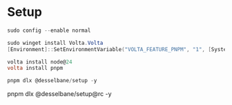 # Setup

```powershell
sudo config --enable normal
```

```powershell
sudo winget install Volta.Volta
[Environment]::SetEnvironmentVariable("VOLTA_FEATURE_PNPM", "1", [System.EnvironmentVariableTarget]::User)
```

```powershell
volta install node@24
volta install pnpm

pnpm dlx @desselbane/setup -y
```
pnpm dlx @desselbane/setup@rc -y
